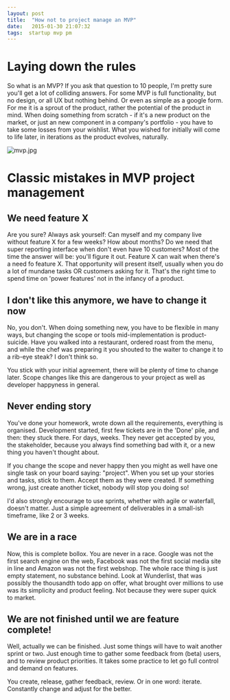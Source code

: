 ```yaml
---
layout: post
title:  "How not to project manage an MVP"
date:   2015-01-30 21:07:32
tags:  startup mvp pm
---
```


# Laying down the rules

So what is an MVP? If you ask that question to 10 people, I'm pretty sure you'll get a lot of colliding answers. For some MVP is full functionality, but no design, or all UX but nothing behind. Or even as simple as a google form. For me it is a sprout of the product, rather the potential of the product in mind. When doing something from scratch - if it's a new product on the market, or just an new component in a company's portfolio - you have to take some losses from your wishlist. What you wished for initially will come to life later, in iterations as the product evolves, naturally.

![mvp.jpg](https://pbs.twimg.com/media/Bya3nBvCQAASBGi.png:large)

# Classic mistakes in MVP project management

## We need feature X

Are you sure? Always ask yourself: Can myself and my company live without feature X for a few weeks? How about months? Do we need that super reporting interface when don't even have 10 customers? Most of the time the answer will be: you'll figure it out. Feature X can wait when there's a need fo feature X. That opportunity will present itself, usually when you do a lot of mundane tasks OR customers asking for it. That's the right time to spend time on 'power features' not in the infancy of a product.

## I don't like this anymore, we have to change it now

No, you don't. When doing something new, you have to be flexible in many ways, but changing the scope or tools mid-implementation is product-suicide. Have you walked into a restaurant, ordered roast from the menu, and while the chef was preparing it you shouted to the waiter to change it to a rib-eye steak? I don't think so.

You stick with your initial agreement, there will be plenty of time to change later. Scope changes like this are dangerous to your project as well as developer happyness in general.

## Never ending story

You've done your homework, wrote down all the requirements, everything is organised. Development started, first few tickets are in the 'Done' pile, and then: they stuck there. For days, weeks. They never get accepted by you, the stakeholder, because you always find something bad with it, or a new thing you haven't thought about.

If you change the scope and never happy then you might as well have one single task on your board saying: "project". When you set up your stories and tasks, stick to them. Accept them as they were created. If something wrong, just create another ticket, nobody will stop you doing so!

I'd also strongly encourage to use sprints, whether with agile or waterfall, doesn't matter. Just a simple agreement of deliverables in a small-ish timeframe, like 2 or 3 weeks.

## We are in a race

Now, this is complete bollox. You are never in a race. Google was not the first search engine on the web, Facebook was not the first social media site in line and Amazon was not the first webshop. The whole race thing is just empty statement, no substance behind. Look at Wunderlist, that was possibly the thousandth todo app on offer, what brought over millions to use was its simplicity and product feeling. Not because they were super quick to market.

## We are not finished until we are feature complete!

Well, actually we can be finished. Just some things will have to wait another sprint or two. Just enough time to gather some feedback from (beta) users, and to review product priorities. It takes some practice to let go full control and demand on features.

You create, release, gather feedback, review. Or in one word: iterate. Constantly change and adjust for the better.
